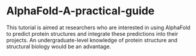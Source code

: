 # AlphaFold-A-practical-guide
This tutorial is aimed at researchers who are interested in using AlphaFold to predict protein structures and integrate these predictions into their projects. An undergraduate-level knowledge of protein structure and structural biology would be an advantage.
